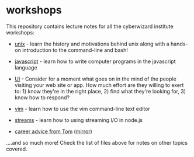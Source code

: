 # workshops

This repository contains lecture notes for all the cyberwizard institute
workshops:

* [unix](unix.markdown) - learn the history and motivations behind unix along
with a hands-on introduction to the command-line and bash!

* [javascript](javascript.markdown) - learn how to write computer programs in
the javascript language

* [UI](ui.markdown) - Consider for a moment what goes on in the mind of the people visiting your web site or app. How much effort are they willing to exert to: 1) know they're in the right place, 2) find what they're looking for, 3) know how to respond?

* [vim](vim.markdown) - learn how to use the vim command-line text editor

* [streams](streams.markdown) - learn how to using streaming I/O in node.js

* [career advice from Tom](http://thomaslevine.com/!/career-advice)
    ([mirror](career-advice-from-tom.markdown))

....and so much more! Check the list of files above for
notes on other topics covered.
